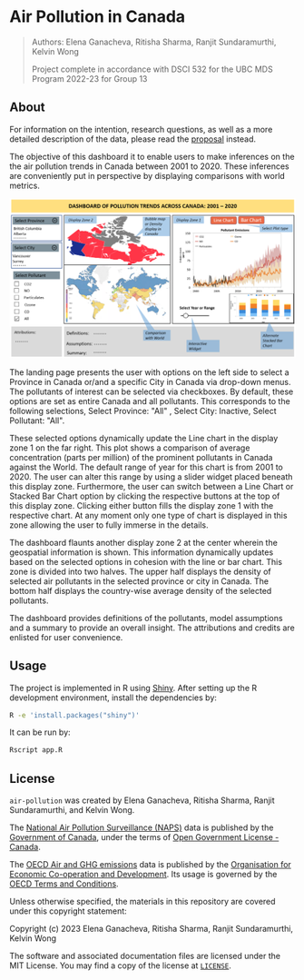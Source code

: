 # Air Pollution in Canada

> Authors: Elena Ganacheva, Ritisha Sharma, Ranjit Sundaramurthi, Kelvin Wong
>
> Project complete in accordance with DSCI 532 for the UBC MDS Program 2022-23 for Group 13

## About

For information on the intention, research questions, as well as a more detailed description of the data, please read the [proposal](reports/proposal.md) instead.

The objective of this dashboard it to enable users to make inferences on the the air pollution trends in Canada between 2001 to 2020. These inferences are conveniently put in perspective by displaying comparisons with world metrics.

<img src="https://github.com/UBC-MDS/air-pollution/blob/description_sketch/dashboard_sketch.png"  width="100%" height="60%">

The landing page presents the user with options on the left side to select a Province in Canada or/and a specific City in Canada via drop-down menus. The pollutants of interest can be selected via checkboxes. By default, these options are set as entire Canada and all pollutants. This corresponds to the following selections, Select Province: "All" , Select City: Inactive, Select Pollutant: "All".

These selected options dynamically update the Line chart in the display zone 1 on the far right. This plot shows a comparison of average concentration (parts per million) of the prominent pollutants in Canada against the World. The default range of year for this chart is from 2001 to 2020. The user can alter this range by using a slider widget placed beneath this display zone. Furthermore, the user can switch between a Line Chart or Stacked Bar Chart option by clicking the respective buttons at the top of this display zone. Clicking either button fills the display zone 1 with the respective chart. At any moment only one type of chart is displayed in this zone allowing the user to fully immerse in the details.

The dashboard flaunts another display zone 2 at the center wherein the geospatial information is shown. This information dynamically updates based on the selected options in cohesion with the line or bar chart. This zone is divided into two halves. The upper half displays the density of selected air pollutants in the selected province or city in Canada. The bottom half displays the country-wise average density of the selected pollutants.

The dashboard provides definitions of the pollutants, model assumptions and a summary to provide an overall insight. The attributions and credits are enlisted for user convenience.  


## Usage

The project is implemented in R using [Shiny](https://shiny.rstudio.com/). After setting up the R development environment, install the dependencies by:

```bash
R -e 'install.packages("shiny")'
```

It can be run by:
```bash
Rscript app.R
```

## License

`air-pollution` was created by Elena Ganacheva, Ritisha Sharma, Ranjit Sundaramurthi, and Kelvin Wong.

The [National Air Pollution Surveillance (NAPS)](https://www.canada.ca/en/environment-climate-change/services/air-pollution/monitoring-networks-data/national-air-pollution-program.html) data is published by the [Government of Canada](https://www.canada.ca/), under the terms of [Open Government License - Canada](https://open.canada.ca/en/open-government-licence-canada).

The [OECD Air and GHG emissions](https://data.oecd.org/air/air-and-ghg-emissions.htm) data is published by the [Organisation for Economic Co-operation and Development](https://www.oecd.org/). Its usage is governed by the [OECD Terms and Conditions](https://www.oecd.org/termsandconditions/).

Unless otherwise specified, the materials in this repository are covered under this copyright statement:

Copyright (c) 2023 Elena Ganacheva, Ritisha Sharma, Ranjit Sundaramurthi, Kelvin Wong

The software and associated documentation files are licensed under the MIT License. You may find a copy of the license at [`LICENSE`](LICENSE).
